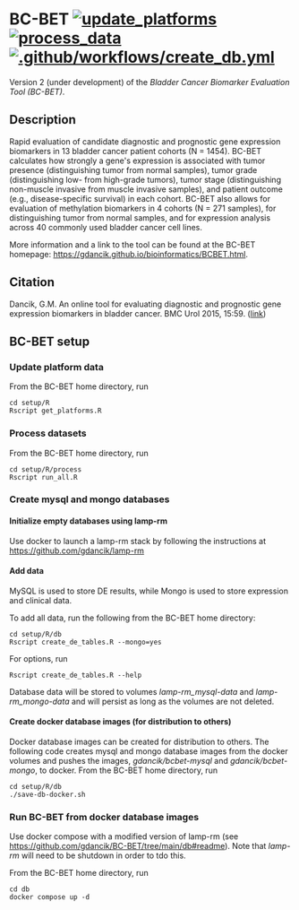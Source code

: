 # BC-BET [![update_platforms](https://github.com/gdancik/BC-BET/workflows/platforms/badge.svg)](https://github.com/gdancik/BC-BET/actions/workflows/platforms.yml) [![process_data](https://github.com/gdancik/BC-BET/actions/workflows/process.yml/badge.svg)](https://github.com/gdancik/BC-BET/actions/workflows/process.yml) [![.github/workflows/create_db.yml](https://github.com/gdancik/BC-BET/actions/workflows/create_db.yml/badge.svg)](https://github.com/gdancik/BC-BET/actions/workflows/create_db.yml)

Version 2 (under development) of the *Bladder Cancer Biomarker Evaluation Tool (BC-BET)*.

## Description
Rapid evaluation of candidate diagnostic and prognostic gene expression biomarkers in 13 bladder cancer patient cohorts (N = 1454). BC-BET calculates how strongly a gene's expression is associated with tumor presence (distinguishing tumor from normal samples), tumor grade (distinguishing low- from high-grade tumors), tumor stage (distinguishing non-muscle invasive from muscle invasive samples), and patient outcome (e.g., disease-specific survival) in each cohort. BC-BET also allows for evaluation of methylation biomarkers in 4 cohorts (N = 271 samples), for distinguishing tumor from normal samples, and for expression analysis across 40 commonly used bladder cancer cell lines. 

More information and a link to the tool can be found at the BC-BET homepage: https://gdancik.github.io/bioinformatics/BCBET.html.
## Citation
Dancik, G.M. An online tool for evaluating diagnostic and prognostic gene expression biomarkers in bladder cancer. BMC Urol 2015, 15:59. ([link](http://biomedcentral.com/1471-2490/15/59)) 


## BC-BET setup

### Update platform data

From the BC-BET home directory, run
```
cd setup/R 
Rscript get_platforms.R
```

### Process datasets

From the BC-BET home directory, run

```
cd setup/R/process
Rscript run_all.R
```

### Create mysql and mongo databases

#### Initialize empty databases using lamp-rm

Use docker to launch a lamp-rm stack by following the instructions at https://github.com/gdancik/lamp-rm

#### Add data

MySQL is used to store DE results, while Mongo is used to store expression and clinical data. 

To add all data, run the following from the BC-BET home directory:

```
cd setup/R/db 
Rscript create_de_tables.R --mongo=yes
```

For options, run
```
Rscript create_de_tables.R --help
```

Database data will be stored to volumes *lamp-rm_mysql-data* and *lamp-rm_mongo-data* and will persist as long as the volumes are not deleted.

#### Create docker database images (for distribution to others)

Docker database images can be created for distribution to others. The following code creates mysql and mongo database images from the docker volumes and pushes the images, *gdancik/bcbet-mysql* and *gdancik/bcbet-mongo*, to docker.
From the BC-BET home directory, run

```
cd setup/R/db 
./save-db-docker.sh
```

### Run BC-BET from docker database images

Use docker compose with a modified version of lamp-rm (see https://github.com/gdancik/BC-BET/tree/main/db#readme). Note that *lamp-rm* will need to be shutdown in order to tdo this.

From the BC-BET home directory, run

```
cd db 
docker compose up -d
```
